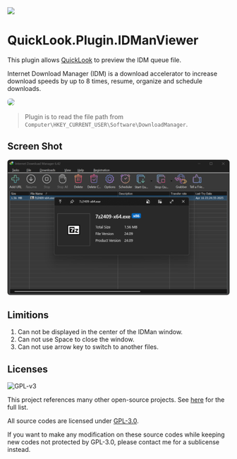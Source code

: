 <img src="https://user-images.githubusercontent.com/1687847/82130498-8c3eac80-97d4-11ea-9e88-372ab9c50295.png" width="80">

# QuickLook.Plugin.IDManViewer

This plugin allows [QuickLook](https://github.com/QL-Win/QuickLook) to preview the IDM queue file.

Internet Download Manager (IDM) is a download accelerator to increase download speeds by up to 8 times, resume, organize and schedule downloads.

<img src="https://www.internetdownloadmanager.com/register/IDMlib/images/idman_logos.png" style="zoom: 100%;border-radius: 6px;"  >

> Plugin is to read the file path from `Computer\HKEY_CURRENT_USER\Software\DownloadManager`.

## Screen Shot

<img src="./assets/image-20250428234209756.png" alt="image-20250428234209756" style="zoom:50%;border-radius: 12px;" />

## Limitions

1. Can not be displayed in the center of the IDMan window.
2. Can not use Space to close the window.
3. Can not use arrow key to switch to another files.

## Licenses

![GPL-v3](https://www.gnu.org/graphics/gplv3-127x51.png)

This project references many other open-source projects. See [here](https://github.com/QL-Win/QuickLook/wiki/On-the-Shoulders-of-Giants) for the full list.

All source codes are licensed under [GPL-3.0](https://opensource.org/licenses/GPL-3.0).

If you want to make any modification on these source codes while keeping new codes not protected by GPL-3.0, please contact me for a sublicense instead.
